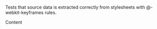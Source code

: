 Tests that source data is extracted correctly from stylesheets with @-webkit-keyframes rules.

Content
